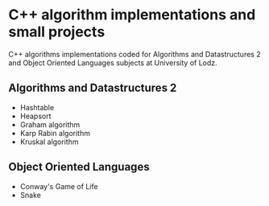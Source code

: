 # C++ algorithm implementations and small projects

C++ algorithms implementations coded for Algorithms and Datastructures 2 and Object Oriented Languages subjects at University of Lodz. 

## Algorithms and Datastructures 2
- Hashtable
- Heapsort
- Graham algorithm
- Karp Rabin algorithm
- Kruskal algorithm

## Object Oriented Languages
- Conway's Game of Life
- Snake
